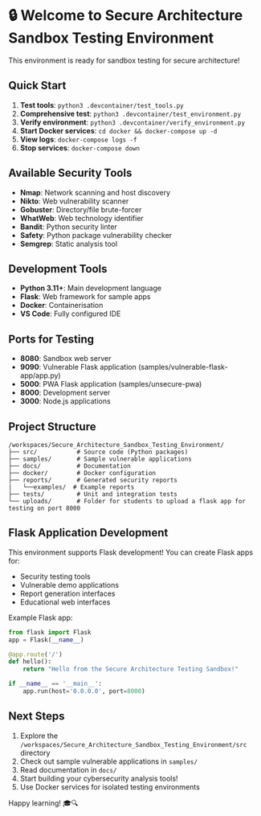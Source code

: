# 🔒 Welcome to Secure Architecture Sandbox Testing Environment

This environment is ready for sandbox testing for secure architecture!

## Quick Start

1. **Test tools**: `python3 .devcontainer/test_tools.py`
2. **Comprehensive test**: `python3 .devcontainer/test_environment.py`
3. **Verify environment**: `python3 .devcontainer/verify_environment.py`
4. **Start Docker services**: `cd docker && docker-compose up -d`
5. **View logs**: `docker-compose logs -f`
6. **Stop services**: `docker-compose down`

## Available Security Tools

- **Nmap**: Network scanning and host discovery
- **Nikto**: Web vulnerability scanner
- **Gobuster**: Directory/file brute-forcer
- **WhatWeb**: Web technology identifier
- **Bandit**: Python security linter
- **Safety**: Python package vulnerability checker
- **Semgrep**: Static analysis tool

## Development Tools

- **Python 3.11+**: Main development language
- **Flask**: Web framework for sample apps
- **Docker**: Containerisation
- **VS Code**: Fully configured IDE

## Ports for Testing

- **8080**: Sandbox web server
- **9090**: Vulnerable Flask application (samples/vulnerable-flask-app/app.py)
- **5000**: PWA Flask application (samples/unsecure-pwa)
- **8000**: Development server
- **3000**: Node.js applications

## Project Structure

```
/workspaces/Secure_Architecture_Sandbox_Testing_Environment/
├── src/           # Source code (Python packages)
├── samples/       # Sample vulnerable applications
├── docs/          # Documentation
├── docker/        # Docker configuration
├── reports/       # Generated security reports
|   └──examples/  # Example reports
├── tests/         # Unit and integration tests
└── uploads/       # Folder for students to upload a flask app for testing on port 8000
```

## Flask Application Development

This environment supports Flask development! You can create Flask apps for:
- Security testing tools
- Vulnerable demo applications
- Report generation interfaces
- Educational web interfaces

Example Flask app:
```python
from flask import Flask
app = Flask(__name__)

@app.route('/')
def hello():
    return "Hello from the Secure Architecture Testing Sandbox!"

if __name__ == '__main__':
    app.run(host='0.0.0.0', port=8000)
```

## Next Steps

1. Explore the `/workspaces/Secure_Architecture_Sandbox_Testing_Environment/src` directory
2. Check out sample vulnerable applications in `samples/`
3. Read documentation in `docs/`
4. Start building your cybersecurity analysis tools!
5. Use Docker services for isolated testing environments

Happy learning! 🎓🔍
